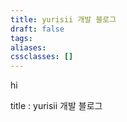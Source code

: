 ```yaml
---
title: yurisii 개발 블로그
draft: false
tags: 
aliases: 
cssclasses: []
---
```

hi

title : yurisii 개발 블로그